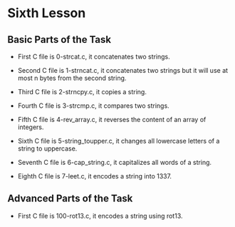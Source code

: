 # Sixth Lesson

## Basic Parts of the Task

- First C file is 0-strcat.c, it concatenates two strings.

- Second C file is 1-strncat.c, it concatenates two strings but it will use at most n bytes from the second string.

- Third C file is 2-strncpy.c, it copies a string.

- Fourth C file is 3-strcmp.c, it compares two strings.

- Fifth C file is 4-rev_array.c, it reverses the content of an array of integers.

- Sixth C file is 5-string_toupper.c, it changes all lowercase letters of a string to uppercase.

- Seventh C file is 6-cap_string.c, it capitalizes all words of a string.

- Eighth C file is 7-leet.c, it encodes a string into 1337.

## Advanced Parts of the Task

- First C file is 100-rot13.c, it encodes a string using rot13.
